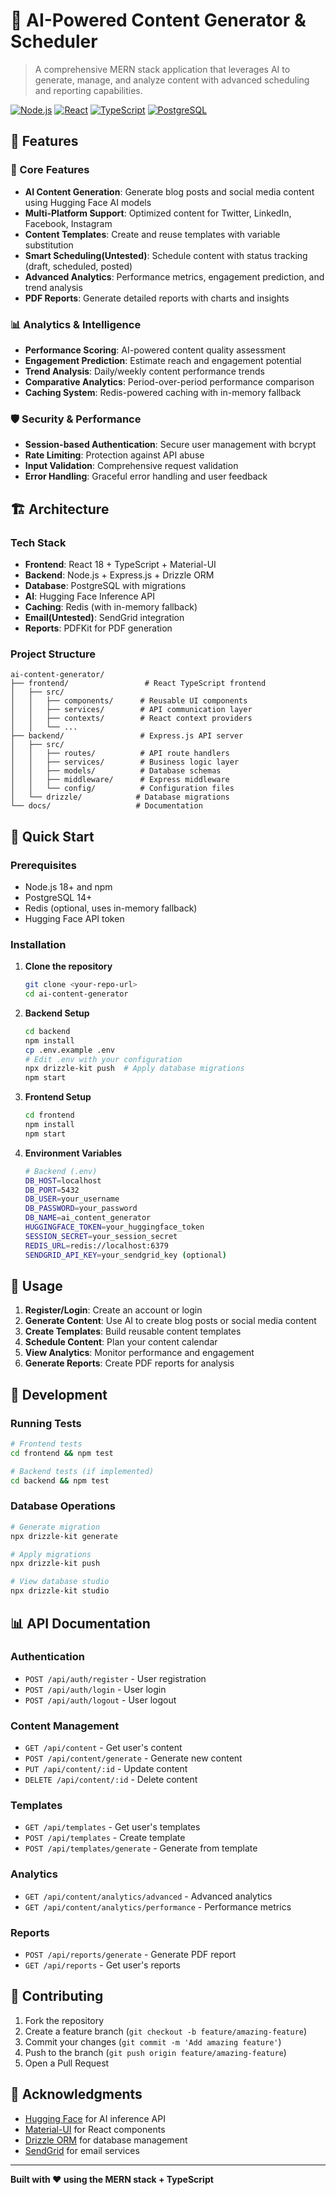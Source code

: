 # 🤖 AI-Powered Content Generator & Scheduler

> A comprehensive MERN stack application that leverages AI to generate, manage, and analyze content with advanced scheduling and reporting capabilities.

[![Node.js](https://img.shields.io/badge/Node.js-18+-green.svg)](https://nodejs.org/)
[![React](https://img.shields.io/badge/React-18+-blue.svg)](https://reactjs.org/)
[![TypeScript](https://img.shields.io/badge/TypeScript-5+-blue.svg)](https://www.typescriptlang.org/)
[![PostgreSQL](https://img.shields.io/badge/PostgreSQL-14+-blue.svg)](https://postgresql.org/)

## 🚀 Features

### 🎯 Core Features
- **AI Content Generation**: Generate blog posts and social media content using Hugging Face AI models
- **Multi-Platform Support**: Optimized content for Twitter, LinkedIn, Facebook, Instagram
- **Content Templates**: Create and reuse templates with variable substitution
- **Smart Scheduling(Untested)**: Schedule content with status tracking (draft, scheduled, posted)
- **Advanced Analytics**: Performance metrics, engagement prediction, and trend analysis
- **PDF Reports**: Generate detailed reports with charts and insights

### 📊 Analytics & Intelligence
- **Performance Scoring**: AI-powered content quality assessment
- **Engagement Prediction**: Estimate reach and engagement potential
- **Trend Analysis**: Daily/weekly content performance trends
- **Comparative Analytics**: Period-over-period performance comparison
- **Caching System**: Redis-powered caching with in-memory fallback

### 🛡️ Security & Performance
- **Session-based Authentication**: Secure user management with bcrypt
- **Rate Limiting**: Protection against API abuse
- **Input Validation**: Comprehensive request validation
- **Error Handling**: Graceful error handling and user feedback

## 🏗️ Architecture

### Tech Stack
- **Frontend**: React 18 + TypeScript + Material-UI
- **Backend**: Node.js + Express.js + Drizzle ORM
- **Database**: PostgreSQL with migrations
- **AI**: Hugging Face Inference API
- **Caching**: Redis (with in-memory fallback)
- **Email(Untested)**: SendGrid integration
- **Reports**: PDFKit for PDF generation

### Project Structure
```
ai-content-generator/
├── frontend/                 # React TypeScript frontend
│   ├── src/
│   │   ├── components/      # Reusable UI components
│   │   ├── services/        # API communication layer
│   │   ├── contexts/        # React context providers
│   │   └── ...
├── backend/                 # Express.js API server
│   ├── src/
│   │   ├── routes/          # API route handlers
│   │   ├── services/        # Business logic layer
│   │   ├── models/          # Database schemas
│   │   ├── middleware/      # Express middleware
│   │   └── config/          # Configuration files
│   └── drizzle/            # Database migrations
└── docs/                   # Documentation
```

## 🚀 Quick Start

### Prerequisites
- Node.js 18+ and npm
- PostgreSQL 14+
- Redis (optional, uses in-memory fallback)
- Hugging Face API token

### Installation

1. **Clone the repository**
   ```bash
   git clone <your-repo-url>
   cd ai-content-generator
   ```

2. **Backend Setup**
   ```bash
   cd backend
   npm install
   cp .env.example .env
   # Edit .env with your configuration
   npx drizzle-kit push  # Apply database migrations
   npm start
   ```

3. **Frontend Setup**
   ```bash
   cd frontend
   npm install
   npm start
   ```

4. **Environment Variables**
   ```bash
   # Backend (.env)
   DB_HOST=localhost
   DB_PORT=5432
   DB_USER=your_username
   DB_PASSWORD=your_password
   DB_NAME=ai_content_generator
   HUGGINGFACE_TOKEN=your_huggingface_token
   SESSION_SECRET=your_session_secret
   REDIS_URL=redis://localhost:6379
   SENDGRID_API_KEY=your_sendgrid_key (optional)
   ```

## 📱 Usage

1. **Register/Login**: Create an account or login
2. **Generate Content**: Use AI to create blog posts or social media content
3. **Create Templates**: Build reusable content templates
4. **Schedule Content**: Plan your content calendar
5. **View Analytics**: Monitor performance and engagement
6. **Generate Reports**: Create PDF reports for analysis

## 🔧 Development

### Running Tests
```bash
# Frontend tests
cd frontend && npm test

# Backend tests (if implemented)
cd backend && npm test
```

### Database Operations
```bash
# Generate migration
npx drizzle-kit generate

# Apply migrations
npx drizzle-kit push

# View database studio
npx drizzle-kit studio
```

## 📊 API Documentation

### Authentication
- `POST /api/auth/register` - User registration
- `POST /api/auth/login` - User login
- `POST /api/auth/logout` - User logout

### Content Management
- `GET /api/content` - Get user's content
- `POST /api/content/generate` - Generate new content
- `PUT /api/content/:id` - Update content
- `DELETE /api/content/:id` - Delete content

### Templates
- `GET /api/templates` - Get user's templates
- `POST /api/templates` - Create template
- `POST /api/templates/generate` - Generate from template

### Analytics
- `GET /api/content/analytics/advanced` - Advanced analytics
- `GET /api/content/analytics/performance` - Performance metrics

### Reports
- `POST /api/reports/generate` - Generate PDF report
- `GET /api/reports` - Get user's reports

## 🤝 Contributing

1. Fork the repository
2. Create a feature branch (`git checkout -b feature/amazing-feature`)
3. Commit your changes (`git commit -m 'Add amazing feature'`)
4. Push to the branch (`git push origin feature/amazing-feature`)
5. Open a Pull Request

## 🙏 Acknowledgments

- [Hugging Face](https://huggingface.co/) for AI inference API
- [Material-UI](https://mui.com/) for React components
- [Drizzle ORM](https://orm.drizzle.team/) for database management
- [SendGrid](https://sendgrid.com/) for email services
---

**Built with ❤️ using the MERN stack + TypeScript**
